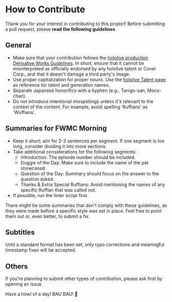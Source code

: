 # How to Contribute

Thank you for your interest in contributing to this project! Before submitting a pull request, please **read the following guidelines**.

## General

- Make sure that your contribution follows the [hololive production Derivative Works Guidelines](https://hololivepro.com/en/terms/). In short, ensure that it cannot be misinterpreted as officially endorsed by any hololive talent or Cover Corp., and that it doesn't damage a third party's image.
- Use proper capitalization for proper nouns. Use the [hololive Talent page](https://hololive.hololivepro.com/en/talents/) as reference for talent and generation names.
- Separate Japanese honorifics with a hyphen (e.g., Tanigo-san, Moco-chan).
- Do not introduce intentional misspellings unless it's relevant to the context of the content. For example, avoid spelling 'Ruffians' as 'Wuffians'.

## Summaries for FWMC Morning

- Keep it short; aim for 2-3 sentences per segment. If one segment is too long, consider dividing it into more sections.
- Take additional considerations for the following segments:
  - Introduction: The episode number should be included.
  - Doggie of the Day: Make sure to include the name of the pet showcased.
  - Question of the Day: Summary should focus on the answer to the question asked.
  - Thanks & Extra Special Ruffians: Avoid mentioning the names of any specific Ruffian that was called out.
- If possible, run the linter script first.

There might be some summaries that don't comply with these guidelines, as they were made before a specific style was set in place. Feel free to point them out or, even better, to submit a fix.

## Subtitles

Until a standard format has been set, only typo corrections and meaningful timestamp fixes will be accepted.

## Others

If you're planning to submit other types of contribution, please ask first by opening an issue.

Have a howl of a day! BAU BAU! 🐾
